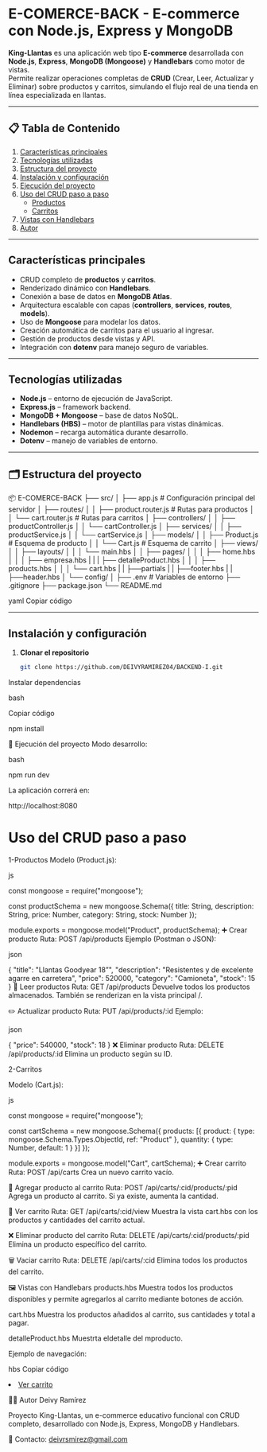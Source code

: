 # E-COMERCE-BACK - E-commerce con Node.js, Express y MongoDB

**King-Llantas** es una aplicación web tipo **E-commerce** desarrollada con **Node.js**, **Express**, **MongoDB (Mongoose)** y **Handlebars** como motor de vistas.  
Permite realizar operaciones completas de **CRUD** (Crear, Leer, Actualizar y Eliminar) sobre productos y carritos, simulando el flujo real de una tienda en línea especializada en llantas.

---

## 📋 Tabla de Contenido

1. [Características principales](#-características-principales)  
2. [Tecnologías utilizadas](#-tecnologías-utilizadas)  
3. [Estructura del proyecto](#-estructura-del-proyecto)  
4. [Instalación y configuración](#-instalación-y-configuración)  
5. [Ejecución del proyecto](#-ejecución-del-proyecto)  
6. [Uso del CRUD paso a paso](#-uso-del-crud-paso-a-paso)  
   - [Productos](#1-productos)  
   - [Carritos](#2-carritos)  
7. [Vistas con Handlebars](#-vistas-con-handlebars)  
8. [Autor](#-autor)

---

## Características principales

- CRUD completo de **productos** y **carritos**.  
- Renderizado dinámico con **Handlebars**.  
- Conexión a base de datos en **MongoDB Atlas**.  
- Arquitectura escalable con capas (**controllers**, **services**, **routes**, **models**).  
- Uso de **Mongoose** para modelar los datos.  
- Creación automática de carritos para el usuario al ingresar.  
- Gestión de productos desde vistas y API.  
- Integración con **dotenv** para manejo seguro de variables.

---

## Tecnologías utilizadas

- **Node.js** – entorno de ejecución de JavaScript.  
- **Express.js** – framework backend.  
- **MongoDB + Mongoose** – base de datos NoSQL.  
- **Handlebars (HBS)** – motor de plantillas para vistas dinámicas.  
- **Nodemon** – recarga automática durante desarrollo.  
- **Dotenv** – manejo de variables de entorno.

---

## 🗂️ Estructura del proyecto

📦 E-COMERCE-BACK
├── src/
│ ├── app.js # Configuración principal del servidor
│ ├── routes/
│ │ ├── product.router.js # Rutas para productos
│ │ └── cart.router.js # Rutas para carritos
│ ├── controllers/
│ │ ├── productController.js
│ │ └── cartController.js
│ ├── services/
│ │ ├── productService.js
│ │ └── cartService.js
│ ├── models/
│ │ ├── Product.js # Esquema de producto
│ │ └── Cart.js # Esquema de carrito
│ ├── views/
│ │ ├── layouts/
│ │ │ └── main.hbs
│ │ ├── pages/
│ │ │ ├── home.hbs
│ │ │ ├── empresa.hbs
| | | ├── detalleProduct.hbs
│ │ │ ├── products.hbs
│ │ │ └── cart.hbs
| | ├──partials
| |   ├──footer.hbs
| |   ├──header.hbs
│ └── config/
│ 
├── .env # Variables de entorno
├── .gitignore
├── package.json
└── README.md

yaml
Copiar código

---

## Instalación y configuración

1. **Clonar el repositorio**

   ```bash
   git clone https://github.com/DEIVYRAMIREZ04/BACKEND-I.git
   
Instalar dependencias

bash

Copiar código

npm install


🚀 Ejecución del proyecto
Modo desarrollo:

bash

npm run dev


La aplicación correrá en:

http://localhost:8080

# Uso del CRUD paso a paso

 1-Productos
Modelo (Product.js):

js

const mongoose = require("mongoose");

const productSchema = new mongoose.Schema({
  title: String,
  description: String,
  price: Number,
  category: String,
  stock: Number
});

module.exports = mongoose.model("Product", productSchema);
➕ Crear producto
Ruta: POST /api/products
Ejemplo (Postman o JSON):

json

{
  "title": "Llantas Goodyear 18”",
  "description": "Resistentes y de excelente agarre en carretera",
  "price": 520000,
  "category": "Camioneta",
  "stock": 15
}
📖 Leer productos
Ruta: GET /api/products
Devuelve todos los productos almacenados.
También se renderizan en la vista principal /.

✏️ Actualizar producto
Ruta: PUT /api/products/:id
Ejemplo:

json

{
  "price": 540000,
  "stock": 18
}
❌ Eliminar producto
Ruta: DELETE /api/products/:id
Elimina un producto según su ID.

2-Carritos

Modelo (Cart.js):

js

const mongoose = require("mongoose");

const cartSchema = new mongoose.Schema({
  products: [{
    product: {
      type: mongoose.Schema.Types.ObjectId,
      ref: "Product"
    },
    quantity: { type: Number, default: 1 }
  }]
});

module.exports = mongoose.model("Cart", cartSchema);
➕ Crear carrito
Ruta: POST /api/carts
Crea un nuevo carrito vacío.

🛒 Agregar producto al carrito
Ruta: POST /api/carts/:cid/products/:pid
Agrega un producto al carrito. Si ya existe, aumenta la cantidad.

📖 Ver carrito
Ruta: GET /api/carts/:cid/view
Muestra la vista cart.hbs con los productos y cantidades del carrito actual.

❌ Eliminar producto del carrito
Ruta: DELETE /api/carts/:cid/products/:pid
Elimina un producto específico del carrito.

🗑️ Vaciar carrito
Ruta: DELETE /api/carts/:cid
Elimina todos los productos del carrito.

🖼️ Vistas con Handlebars
products.hbs
Muestra todos los productos disponibles y permite agregarlos al carrito mediante botones de acción.

cart.hbs
Muestra los productos añadidos al carrito, sus cantidades y total a pagar.

detalleProduct.hbs
Muestrta eldetalle del mproducto.

Ejemplo de navegación:

hbs
Copiar código
<li><a href="/api/carts/{{cartId}}/view">Ver carrito</a></li>




👨‍💻 Autor
Deivy Ramírez



Proyecto King-Llantas, un e-commerce educativo funcional con CRUD completo, desarrollado con Node.js, Express, MongoDB y Handlebars.



📧 Contacto: deivrsmirez@gmail.com

